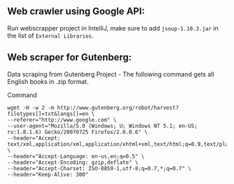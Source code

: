 Web crawler using Google API:
---
Run webscrapper project in IntelliJ, make sure to add `jsoup-1.10.3.jar` in the list of `External Libraries`.

Web scraper for Gutenberg:
---
Data scraping from Gutenberg Project - The following command gets all English books in .zip format.

Command

```
wget -H -w 2 -m http://www.gutenberg.org/robot/harvest?filetypes[]=txt&langs[]=en \
--referer="http://www.google.com" \
--user-agent="Mozilla/5.0 (Windows; U; Windows NT 5.1; en-US; rv:1.8.1.6) Gecko/20070725 Firefox/2.0.0.6" \
--header="Accept: text/xml,application/xml,application/xhtml+xml,text/html;q=0.9,text/plain;q=0.8,image/png,*/*;q=0.5" \
--header="Accept-Language: en-us,en;q=0.5" \
--header="Accept-Encoding: gzip,deflate" \
--header="Accept-Charset: ISO-8859-1,utf-8;q=0.7,*;q=0.7" \
--header="Keep-Alive: 300"
```
